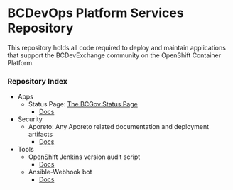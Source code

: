 # BCDevOps Platform Services Repository

This repository holds all code required to deploy and maintain applications that support the BCDevExchange community on the OpenShift Container Platform.

### Repository Index
- Apps
  - Status Page: [The BCGov Status Page](http://status.pathfinder.gov.bc.ca)
      - [Docs](apps/statuspage/readme.md)
- Security 
  - Aporeto:  Any Aporeto related documentation and deployment artifacts
      - [Docs](security/aporeto/readme.md)
- Tools
    - OpenShift Jenkins version audit script
      - [Docs](tools/audit/jenkins_versions/readme.md)
    - Ansible-Webhook bot
      - [Docs](tools/bots/ansible-webhook/readme.md)